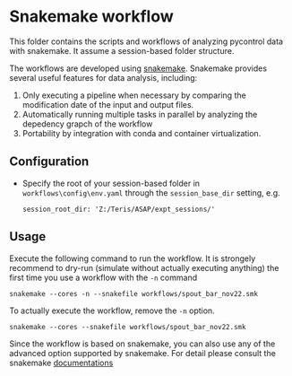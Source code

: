 # Snakemake workflow
This folder contains the scripts and workflows of analyzing pycontrol data with snakemake. It assume a session-based folder structure.

The workflows are developed using [snakemake](https://snakemake.github.io/). Snakemake provides several useful features for data analysis, including:
1. Only executing a pipeline when necessary by comparing the modification date of the input and output files. 
2. Automatically running multiple tasks in parallel by analyzing the depedency grapch of the workflow
3. Portability by integration with conda and container virtualization.


## Configuration
- Specify the root of your session-based folder in `workflows\config\env.yaml` through the `session_base_dir` setting, e.g.
    ```
    session_root_dir: 'Z:/Teris/ASAP/expt_sessions/'
    ```

## Usage
 Execute the following command to run the workflow. It is strongely recommend to dry-run (simulate without actually executing anything) the first time you use a workflow with the `-n` command

`snakemake --cores -n --snakefile workflows/spout_bar_nov22.smk`

To actually execute the workflow, remove the `-n` option.

`snakemake --cores --snakefile workflows/spout_bar_nov22.smk`


Since the workflow is based on snakemake, you can also use any of the advanced option supported by snakemake. For detail please consult the snakemake [documentations](https://snakemake.readthedocs.io/en/stable/executing/cli.html)